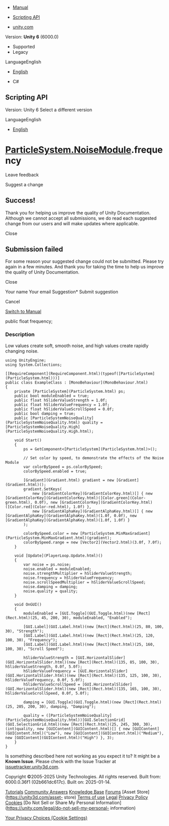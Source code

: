 [ ]()

  * [Manual](../Manual/index.html)
  * [Scripting API](../ScriptReference/index.html)

  * [unity.com](https://unity.com/)

Version: **Unity 6** (6000.0)

  * Supported
  * Legacy

LanguageEnglish

  * [English]()

  * C#

[ ](https://docs.unity3d.com)

## Scripting API

Version: Unity 6 Select a different version

LanguageEnglish

  * [English]()

#  [ParticleSystem.NoiseModule](ParticleSystem.NoiseModule.html).frequency

Leave feedback

Suggest a change

## Success!

Thank you for helping us improve the quality of Unity Documentation. Although
we cannot accept all submissions, we do read each suggested change from our
users and will make updates where applicable.

Close

## Submission failed

For some reason your suggested change could not be submitted. Please <a>try
again</a> in a few minutes. And thank you for taking the time to help us
improve the quality of Unity Documentation.

Close

Your name Your email Suggestion* Submit suggestion

Cancel

[Switch to Manual](../Manual/class-ParticleSystem.html "Go to ParticleSystem
Component in the Manual")

public float frequency;

### Description

Low values create soft, smooth noise, and high values create rapidly changing
noise.

    
    
    using UnityEngine;
    using System.Collections;  
      
    [[RequireComponent](RequireComponent.html)(typeof([ParticleSystem](ParticleSystem.html)))]
    public class ExampleClass : [MonoBehaviour](MonoBehaviour.html)
    {
        private [ParticleSystem](ParticleSystem.html) ps;
        public bool moduleEnabled = true;
        public float hSliderValueStrength = 1.0f;
        public float hSliderValueFrequency = 1.0f;
        public float hSliderValueScrollSpeed = 0.0f;
        public bool damping = true;
        public [ParticleSystemNoiseQuality](ParticleSystemNoiseQuality.html) quality = [ParticleSystemNoiseQuality.High](ParticleSystemNoiseQuality.High.html);  
      
        void Start()
        {
            ps = GetComponent<[ParticleSystem](ParticleSystem.html)>();  
      
            // Set color by speed, to demonstrate the effects of the Noise Module
            var colorBySpeed = ps.colorBySpeed;
            colorBySpeed.enabled = true;  
      
            [Gradient](Gradient.html) gradient = new [Gradient](Gradient.html)();
            gradient.SetKeys(
                new [GradientColorKey](GradientColorKey.html)[] { new [GradientColorKey](GradientColorKey.html)([Color.green](Color-green.html), 0.0f), new [GradientColorKey](GradientColorKey.html)([Color.red](Color-red.html), 1.0f) },
                new [GradientAlphaKey](GradientAlphaKey.html)[] { new [GradientAlphaKey](GradientAlphaKey.html)(1.0f, 0.0f), new [GradientAlphaKey](GradientAlphaKey.html)(1.0f, 1.0f) }
            );  
      
            colorBySpeed.color = new [ParticleSystem.MinMaxGradient](ParticleSystem.MinMaxGradient.html)(gradient);
            colorBySpeed.range = new [Vector2](Vector2.html)(3.0f, 7.0f);
        }  
      
        void [Update](PlayerLoop.Update.html)()
        {
            var noise = ps.noise;
            noise.enabled = moduleEnabled;
            noise.strengthMultiplier = hSliderValueStrength;
            noise.frequency = hSliderValueFrequency;
            noise.scrollSpeedMultiplier = hSliderValueScrollSpeed;
            noise.damping = damping;
            noise.quality = quality;
        }  
      
        void OnGUI()
        {
            moduleEnabled = [GUI.Toggle](GUI.Toggle.html)(new [Rect](Rect.html)(25, 45, 200, 30), moduleEnabled, "Enabled");  
      
            [GUI.Label](GUI.Label.html)(new [Rect](Rect.html)(25, 80, 100, 30), "Strength");
            [GUI.Label](GUI.Label.html)(new [Rect](Rect.html)(25, 120, 100, 30), "Frequency");
            [GUI.Label](GUI.Label.html)(new [Rect](Rect.html)(25, 160, 100, 30), "Scroll Speed");  
      
            hSliderValueStrength = [GUI.HorizontalSlider](GUI.HorizontalSlider.html)(new [Rect](Rect.html)(135, 85, 100, 30), hSliderValueStrength, 0.0f, 5.0f);
            hSliderValueFrequency = [GUI.HorizontalSlider](GUI.HorizontalSlider.html)(new [Rect](Rect.html)(135, 125, 100, 30), hSliderValueFrequency, 0.0f, 5.0f);
            hSliderValueScrollSpeed = [GUI.HorizontalSlider](GUI.HorizontalSlider.html)(new [Rect](Rect.html)(135, 165, 100, 30), hSliderValueScrollSpeed, 0.0f, 5.0f);  
      
            damping = [GUI.Toggle](GUI.Toggle.html)(new [Rect](Rect.html)(25, 205, 200, 30), damping, "Damping");  
      
            quality = ([ParticleSystemNoiseQuality](ParticleSystemNoiseQuality.html))[GUI.SelectionGrid](GUI.SelectionGrid.html)(new [Rect](Rect.html)(25, 245, 300, 30), (int)quality, new [GUIContent](GUIContent.html)[] { new [GUIContent](GUIContent.html)("Low"), new [GUIContent](GUIContent.html)("Medium"), new [GUIContent](GUIContent.html)("High") }, 3);
        }
    }
    

Is something described here not working as you expect it to? It might be a
**Known Issue**. Please check with the Issue Tracker at
[issuetracker.unity3d.com](https://issuetracker.unity3d.com).

Copyright ©2005-2025 Unity Technologies. All rights reserved. Built from:
6000.0.36f1 (02b661dc617c). Built on: 2025-01-14.

[Tutorials](https://unity3d.com/learn) [Community
Answers](https://answers.unity3d.com) [Knowledge
Base](https://support.unity3d.com/hc/en-us)
[Forums](https://forum.unity3d.com) [Asset Store](https://unity3d.com/asset-
store) [Terms of use](https://docs.unity3d.com/Manual/TermsOfUse.html)
[Legal](https://unity.com/legal) [Privacy
Policy](https://unity.com/legal/privacy-policy)
[Cookies](https://unity.com/legal/cookie-policy) [Do Not Sell or Share My
Personal Information](https://unity.com/legal/do-not-sell-my-personal-
information)

[Your Privacy Choices (Cookie Settings)](javascript:void\(0\);)

